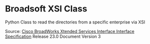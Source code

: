 # Broadsoft XSI Class
Python Class to read the directories from a specific enterprise via XSI

Source:
[Cisco BroadWorks Xtended Services Interface Interface Specification](https://pubhub.devnetcloud.com/media/broadsoft-docs/docs/pdf/BW-XSIInterfaceSpec-R230.pdf)
Release 23.0 Document Version 3
